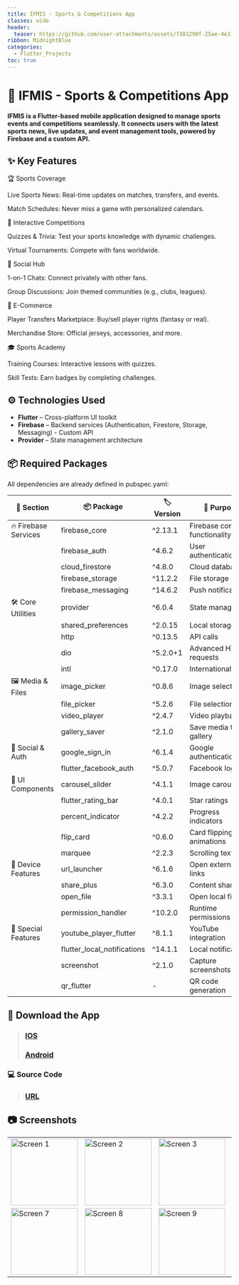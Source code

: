 ```yaml
---
title: IFMIS - Sports & Competitions App
classes: wide
header:
  teaser: https://github.com/user-attachments/assets/f381290f-25ae-4e31-bb73-bb697993fef8
ribbon: MidnightBlue
categories:
  - Flutter_Projects
toc: true
---
```


# 📱 IFMIS - Sports & Competitions App
#### IFMIS is a Flutter-based mobile application designed to manage sports events and competitions seamlessly. It connects users with the latest sports news, live updates, and event management tools, powered by Firebase and a custom API.

## ✨ Key Features

🏆 Sports Coverage

Live Sports News: Real-time updates on matches, transfers, and events.

Match Schedules: Never miss a game with personalized calendars.

🎯 Interactive Competitions

Quizzes & Trivia: Test your sports knowledge with dynamic challenges.

Virtual Tournaments: Compete with fans worldwide.

💬 Social Hub

1-on-1 Chats: Connect privately with other fans.

Group Discussions: Join themed communities (e.g., clubs, leagues).

🛒 E-Commerce

Player Transfers Marketplace: Buy/sell player rights (fantasy or real).

Merchandise Store: Official jerseys, accessories, and more.

🎓 Sports Academy

Training Courses: Interactive lessons with quizzes.

Skill Tests: Earn badges by completing challenges.

## ⚙️ Technologies Used

- **Flutter** – Cross-platform UI toolkit 
- **Firebase** – Backend services (Authentication, Firestore, Storage, Messaging) - Custom API
- **Provider** – State management architecture

## 📦 Required Packages

All dependencies are already defined in pubspec.yaml:

| 📂 Section             | 📦 Package               | 🏷️ Version | 🎯 Purpose                      |
|------------------------|--------------------------|------------|---------------------------------|
| 🔥 Firebase Services   | firebase_core          | ^2.13.1    | Firebase core functionality     |
|                        | firebase_auth          | ^4.6.2     | User authentication             |
|                        | cloud_firestore        | ^4.8.0     | Cloud database                  |
|                        | firebase_storage       | ^11.2.2    | File storage                     |
|                        | firebase_messaging     | ^14.6.2    | Push notifications              |
| 🛠 Core Utilities      | provider               | ^6.0.4     | State management                |
|                        | shared_preferences     | ^2.0.15    | Local storage                   |
|                        | http                   | ^0.13.5    | API calls                       |
|                        | dio                    | ^5.2.0+1   | Advanced HTTP requests          |
|                        | intl                   | ^0.17.0    | Internationalization            |
| 🖼 Media & Files       | image_picker           | ^0.8.6     | Image selection                 |
|                        | file_picker            | ^5.2.6     | File selection                  |
|                        | video_player           | ^2.4.7     | Video playback                  |
|                        | gallery_saver          | ^2.1.0     | Save media to gallery           |
| 🔗 Social & Auth       | google_sign_in         | ^6.1.4     | Google authentication           |
|                        | flutter_facebook_auth  | ^5.0.7     | Facebook login                  |
| 🎨 UI Components       | carousel_slider        | ^4.1.1     | Image carousels                 |
|                        | flutter_rating_bar     | ^4.0.1     | Star ratings                    |
|                        | percent_indicator      | ^4.2.2     | Progress indicators             |
|                        | flip_card              | ^0.6.0     | Card flipping animations        |
|                        | marquee                | ^2.2.3     | Scrolling text                  |
| 📱 Device Features     | url_launcher           | ^6.1.6     | Open external links             |
|                        | share_plus             | ^6.3.0     | Content sharing                 |
|                        | open_file              | ^3.3.1     | Open local files                |
|                        | permission_handler     | ^10.2.0    | Runtime permissions             |
| 🚀 Special Features    | youtube_player_flutter | ^8.1.1     | YouTube integration             |
|                        | flutter_local_notifications | ^14.1.1 | Local notifications             |
|                        | screenshot             | ^2.1.0     | Capture screenshots             |
|                        | qr_flutter             | -          | QR code generation              |

## 📱 Download the App

> ### [IOS](https://apps.apple.com/us/app/ifmis/id1670802361)
> ### [Android](https://play.google.com/store/apps/details?id=dev.ifmis.news)

### 💻 Source Code
> ### [URL](https://github.com/AbdoOo20/IFMIS)

## 📷 Screenshots

<table>
  <tr>
    <td><img src="https://github.com/user-attachments/assets/41099639-f3a9-4694-90f3-814794e2e32b" alt="Screen 1" width="150" /></td>
    <td><img src="https://github.com/user-attachments/assets/81bfd7f5-1051-47d2-9126-5f92acfae510" alt="Screen 2" width="150" /></td>
    <td><img src="https://github.com/user-attachments/assets/214b55ec-37f3-4b8e-a22e-1f77a0ac5fcf" alt="Screen 3" width="150" /></td>
    <td><img src="https://github.com/user-attachments/assets/bb9346b7-ec7d-4149-b651-223aac0abf18" alt="Screen 4" width="150" /></td>
    <td><img src="https://github.com/user-attachments/assets/4a484307-9867-4f52-ba92-52c4e1932e14" alt="Screen 5" width="150" /></td>
    <td><img src="https://github.com/user-attachments/assets/a5018edd-13a7-40d8-869a-e78a0bb09d00" alt="Screen 6" width="150" /></td>
  </tr>
  <tr>
    <td><img src="https://github.com/user-attachments/assets/314092c2-4673-4d70-9714-67a4a9c63f9b" alt="Screen 7" width="150" /></td>
    <td><img src="https://github.com/user-attachments/assets/1adc1986-af27-4ed7-a4e6-3abd50e2566b" alt="Screen 8" width="150" /></td>
    <td><img src="https://github.com/user-attachments/assets/36d988bb-710c-4894-a048-d2e83b771089" alt="Screen 9" width="150" /></td>
    <td><img src="https://github.com/user-attachments/assets/7db246e2-bf5f-494a-bcd0-cd506d62193f" alt="Screen 10" width="150" /></td>
    <td></td>
    <td></td>
  </tr>
</table>
